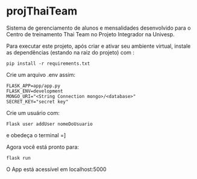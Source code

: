 # projThaiTeam
Sistema de gerenciamento de alunos e mensalidades desenvolvido para o Centro de treinamento Thai Team no Projeto Integrador na Univesp.



Para executar este projeto, após criar e ativar seu ambiente virtual, instale as dependências (estando na raiz do projeto) com :

```
pip install -r requirements.txt
```

Crie um arquivo .env assim:

```
FLASK_APP=app/app.py
FLASK_ENV=development
MONGO_URI="<String Connection mongo>/<database>"
SECRET_KEY="secret key"
```

Crie um usuário com:

```
Flask user addUser nomeDoUsuario
```

e obedeça o terminal =] 


Agora você está pronto para:

```
flask run
```

O App está acessível em localhost:5000
